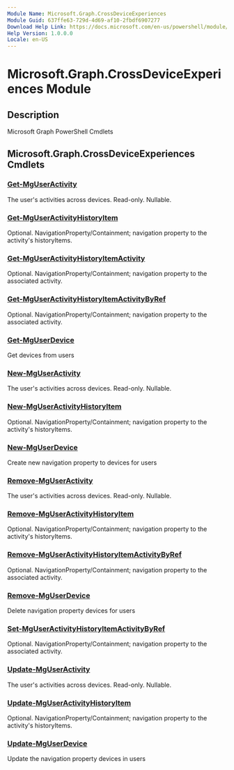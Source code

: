 ```yaml
---
Module Name: Microsoft.Graph.CrossDeviceExperiences
Module Guid: 637ffe63-729d-4d69-af10-2fbdf6907277
Download Help Link: https://docs.microsoft.com/en-us/powershell/module/microsoft.graph.crossdeviceexperiences
Help Version: 1.0.0.0
Locale: en-US
---
```


# Microsoft.Graph.CrossDeviceExperiences Module
## Description
Microsoft Graph PowerShell Cmdlets

## Microsoft.Graph.CrossDeviceExperiences Cmdlets
### [Get-MgUserActivity](Get-MgUserActivity.md)
The user's activities across devices.
Read-only.
Nullable.

### [Get-MgUserActivityHistoryItem](Get-MgUserActivityHistoryItem.md)
Optional.
NavigationProperty/Containment; navigation property to the activity's historyItems.

### [Get-MgUserActivityHistoryItemActivity](Get-MgUserActivityHistoryItemActivity.md)
Optional.
NavigationProperty/Containment; navigation property to the associated activity.

### [Get-MgUserActivityHistoryItemActivityByRef](Get-MgUserActivityHistoryItemActivityByRef.md)
Optional.
NavigationProperty/Containment; navigation property to the associated activity.

### [Get-MgUserDevice](Get-MgUserDevice.md)
Get devices from users

### [New-MgUserActivity](New-MgUserActivity.md)
The user's activities across devices.
Read-only.
Nullable.

### [New-MgUserActivityHistoryItem](New-MgUserActivityHistoryItem.md)
Optional.
NavigationProperty/Containment; navigation property to the activity's historyItems.

### [New-MgUserDevice](New-MgUserDevice.md)
Create new navigation property to devices for users

### [Remove-MgUserActivity](Remove-MgUserActivity.md)
The user's activities across devices.
Read-only.
Nullable.

### [Remove-MgUserActivityHistoryItem](Remove-MgUserActivityHistoryItem.md)
Optional.
NavigationProperty/Containment; navigation property to the activity's historyItems.

### [Remove-MgUserActivityHistoryItemActivityByRef](Remove-MgUserActivityHistoryItemActivityByRef.md)
Optional.
NavigationProperty/Containment; navigation property to the associated activity.

### [Remove-MgUserDevice](Remove-MgUserDevice.md)
Delete navigation property devices for users

### [Set-MgUserActivityHistoryItemActivityByRef](Set-MgUserActivityHistoryItemActivityByRef.md)
Optional.
NavigationProperty/Containment; navigation property to the associated activity.

### [Update-MgUserActivity](Update-MgUserActivity.md)
The user's activities across devices.
Read-only.
Nullable.

### [Update-MgUserActivityHistoryItem](Update-MgUserActivityHistoryItem.md)
Optional.
NavigationProperty/Containment; navigation property to the activity's historyItems.

### [Update-MgUserDevice](Update-MgUserDevice.md)
Update the navigation property devices in users

